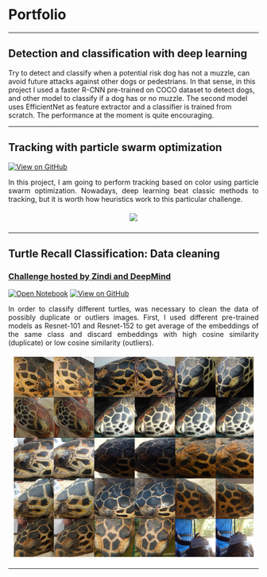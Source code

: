 # Portfolio
---

## Detection and classification with deep learning

Try to detect and classify when a potential risk dog has not a muzzle, can avoid
future attacks against other dogs or pedestrians. In that sense, in this project
I used a faster R-CNN pre-trained on COCO dataset to detect dogs, and other model to classify if a dog has or no muzzle.
The second model uses EfficientNet as feature extractor and a classifier is trained from scratch. The performance at the moment is quite encouraging.

---

## Tracking with particle swarm optimization

[![View on GitHub](https://img.shields.io/badge/GitHub-View_on_GitHub-blue?logo=GitHub)](https://github.com/marcell-llerena/particle-swarm-optimization)


<div style="text-align: justify">
In this project, I am going to perform tracking based on color using particle swarm optimization.
Nowadays, deep learning beat classic methods to tracking, but it is worth how heuristics work to this particular challenge.
</div>

<div style="margin-top:20px; margin-bottom:20px">
    <center><img src="images/tracking_pso.gif"/></center>
</div>

---

## Turtle Recall Classification: Data cleaning

<h3><a href="https://zindi.africa/competitions/turtle-recall-conservation-challenge">Challenge hosted by Zindi and DeepMind</a></h3>

[![Open Notebook](https://img.shields.io/badge/Jupyter-Open_Notebook-blue?logo=Jupyter)](projects/turtle_recall_data_cleaning.html)
[![View on GitHub](https://img.shields.io/badge/GitHub-View_on_GitHub-blue?logo=GitHub)](https://github.com/marcell-llerena/turtle-recall-classification)

<div style="text-align: justify">
In order to classify different turtles, was necessary to clean the data of possibly duplicate or outliers images.
First, I used different pre-trained models as Resnet-101 and Resnet-152 to get average of the embeddings of the same class and discard embeddings with high cosine similarity (duplicate) or low cosine similarity (outliers).
</div>

<div style="margin-top:20px; margin-bottom:20px">
    <center><img src="images/outlier_turtles.png"/></center>
</div>

---